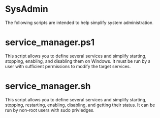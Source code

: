 # SysAdmin
The following scripts are intended to help simplify system administration.

# service_manager.ps1
This script allows you to define several services and simplify starting, stopping, enabling, and disabling them on Windows. It must be run by a user with sufficient permissions to modify the target services.

# service_manager.sh
This script allows you to define several services and simplify starting, stopping, restarting, enabling, disabling, and getting their status. It can be run by non-root users with sudo privledges.
